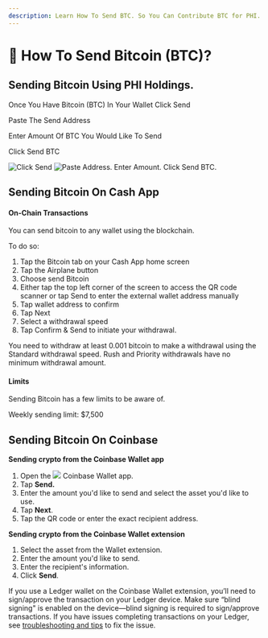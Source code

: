 ```yaml
---
description: Learn How To Send BTC. So You Can Contribute BTC for PHI.
---
```


# 💸 How To Send Bitcoin (BTC)?

## Sending Bitcoin Using PHI Holdings.

Once You Have Bitcoin (BTC) In Your Wallet Click Send

Paste The Send Address&#x20;

Enter Amount Of BTC You Would Like To Send

Click Send BTC

![Click Send](../../../../../.gitbook/assets/IMG\_5409.jpg) ![Paste Address. Enter Amount. Click Send BTC. ](../../../../../.gitbook/assets/IMG\_5408.jpg)



## Sending Bitcoin On Cash App&#x20;

#### On-Chain Transactions

You can send bitcoin to any wallet using the blockchain.

To do so:

1. Tap the Bitcoin tab on your Cash App home screen
2. Tap the Airplane button
3. Choose send Bitcoin
4. Either tap the top left corner of the screen to access the QR code scanner or tap Send to enter the external wallet address manually
5. Tap wallet address to confirm
6. Tap Next
7. Select a withdrawal speed
8. Tap Confirm & Send to initiate your withdrawal.

You need to withdraw at least 0.001 bitcoin to make a withdrawal using the Standard withdrawal speed. Rush and Priority withdrawals have no minimum withdrawal amount.

#### Limits

Sending Bitcoin has a few limits to be aware of.

Weekly sending limit: $7,500



## Sending Bitcoin On Coinbase&#x20;



**Sending crypto from the Coinbase Wallet app**

1. Open the ![](https://images.ctfassets.net/7ca8qfn907uv/6D2ybBbWLhpthpzyrJ4wgm/7f7e5422f0e629d489672817fe1564d7/Wallet\_20App.png) Coinbase Wallet app.
2. Tap **Send.**
3. Enter the amount you'd like to send and select the asset you'd like to use.
4. Tap **Next**.
5. Tap the  QR code or enter the exact recipient address.

**Sending crypto from the Coinbase Wallet extension**

1. Select the asset from the Wallet extension.&#x20;
2. Enter the amount you'd like to send.
3. Enter the recipient's information.
4. Click **Send**.&#x20;

If you use a Ledger wallet on the Coinbase Wallet extension, you’ll need to sign/approve the transaction on your Ledger device. Make sure “blind signing" is enabled on the device—blind signing is required to sign/approve transactions. If you have issues completing transactions on your Ledger, see  [troubleshooting and tips](https://help.coinbase.com/en/wallet/other-topics/troubleshooting-and-tips) to fix the issue.
